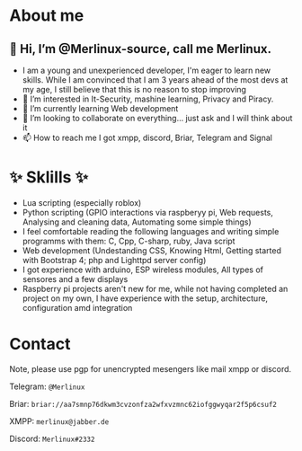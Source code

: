 # About me
## 👋 Hi, I’m @Merlinux-source, call me Merlinux.
- I am a young and unexperienced developer, I'm eager to learn new skills. While I am convinced that I am 3 years ahead of the most devs at my age, I still believe that this is no reason to stop improving
- 👀 I’m interested in It-Security, mashine learning, Privacy and Piracy.
- 🌱 I’m currently learning Web development
- 💞️ I’m looking to collaborate on everything... just ask and I will think about it
- 📫 How to reach me I got xmpp, discord, Briar, Telegram and Signal
# ✨ Sklills ✨
 - Lua scripting (especially roblox)
 - Python scripting (GPIO interactions via raspberyy pi, Web requests, Analysing and cleaning data, Automating some simple things)
 - I feel comfortable reading the following languages and writing simple programms with them: C, Cpp, C-sharp, ruby, Java script
 - Web development (Undestanding CSS, Knowing Html, Getting started with Bootstrap 4; php and Lighttpd server config)
 - I got experience with arduino, ESP wireless modules, All types of sensores and a few displays
 - Raspberry pi projects aren't new for me, while not having completed an project on my own, I have experience with the setup, architecture, configuration amd integration
 

# Contact
Note, please use pgp for unencrypted mesengers like mail xmpp or discord.

  Telegram: `@Merlinux`
  
  Briar: `briar://aa7smnp76dkwm3cvzonfza2wfxvzmnc62iofggwyqar2f5p6csuf2`
  
  XMPP: `merlinux@jabber.de`
  
  Discord: `Merlinux#2332`
  
  
<!---
Merlinux-source/Merlinux-source is a ✨ special ✨ repository because its `README.md` (this file) appears on your GitHub profile.
You can click the Preview link to take a look at your changes.
--->
